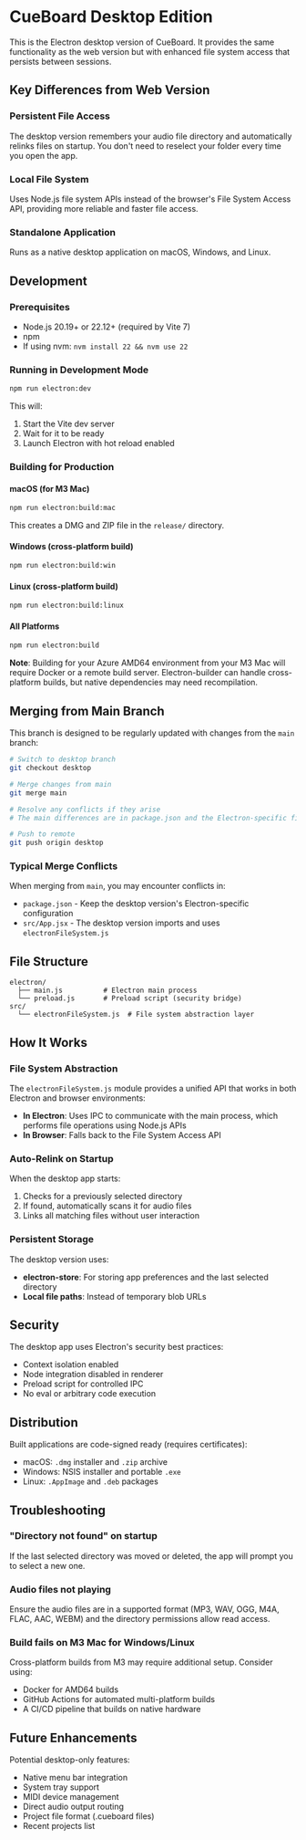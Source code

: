 # CueBoard Desktop Edition

This is the Electron desktop version of CueBoard. It provides the same functionality as the web version but with enhanced file system access that persists between sessions.

## Key Differences from Web Version

### Persistent File Access

The desktop version remembers your audio file directory and automatically relinks files on startup. You don't need to reselect your folder every time you open the app.

### Local File System

Uses Node.js file system APIs instead of the browser's File System Access API, providing more reliable and faster file access.

### Standalone Application

Runs as a native desktop application on macOS, Windows, and Linux.

## Development

### Prerequisites

- Node.js 20.19+ or 22.12+ (required by Vite 7)
- npm
- If using nvm: `nvm install 22 && nvm use 22`

### Running in Development Mode

```bash
npm run electron:dev
```

This will:

1. Start the Vite dev server
2. Wait for it to be ready
3. Launch Electron with hot reload enabled

### Building for Production

#### macOS (for M3 Mac)

```bash
npm run electron:build:mac
```

This creates a DMG and ZIP file in the `release/` directory.

#### Windows (cross-platform build)

```bash
npm run electron:build:win
```

#### Linux (cross-platform build)

```bash
npm run electron:build:linux
```

#### All Platforms

```bash
npm run electron:build
```

**Note**: Building for your Azure AMD64 environment from your M3 Mac will require Docker or a remote build server. Electron-builder can handle cross-platform builds, but native dependencies may need recompilation.

## Merging from Main Branch

This branch is designed to be regularly updated with changes from the `main` branch:

```bash
# Switch to desktop branch
git checkout desktop

# Merge changes from main
git merge main

# Resolve any conflicts if they arise
# The main differences are in package.json and the Electron-specific files

# Push to remote
git push origin desktop
```

### Typical Merge Conflicts

When merging from `main`, you may encounter conflicts in:

- `package.json` - Keep the desktop version's Electron-specific configuration
- `src/App.jsx` - The desktop version imports and uses `electronFileSystem.js`

## File Structure

```
electron/
  ├── main.js          # Electron main process
  └── preload.js       # Preload script (security bridge)
src/
  └── electronFileSystem.js  # File system abstraction layer
```

## How It Works

### File System Abstraction

The `electronFileSystem.js` module provides a unified API that works in both Electron and browser environments:

- **In Electron**: Uses IPC to communicate with the main process, which performs file operations using Node.js APIs
- **In Browser**: Falls back to the File System Access API

### Auto-Relink on Startup

When the desktop app starts:

1. Checks for a previously selected directory
2. If found, automatically scans it for audio files
3. Links all matching files without user interaction

### Persistent Storage

The desktop version uses:

- **electron-store**: For storing app preferences and the last selected directory
- **Local file paths**: Instead of temporary blob URLs

## Security

The desktop app uses Electron's security best practices:

- Context isolation enabled
- Node integration disabled in renderer
- Preload script for controlled IPC
- No eval or arbitrary code execution

## Distribution

Built applications are code-signed ready (requires certificates):

- macOS: `.dmg` installer and `.zip` archive
- Windows: NSIS installer and portable `.exe`
- Linux: `.AppImage` and `.deb` packages

## Troubleshooting

### "Directory not found" on startup

If the last selected directory was moved or deleted, the app will prompt you to select a new one.

### Audio files not playing

Ensure the audio files are in a supported format (MP3, WAV, OGG, M4A, FLAC, AAC, WEBM) and the directory permissions allow read access.

### Build fails on M3 Mac for Windows/Linux

Cross-platform builds from M3 may require additional setup. Consider using:

- Docker for AMD64 builds
- GitHub Actions for automated multi-platform builds
- A CI/CD pipeline that builds on native hardware

## Future Enhancements

Potential desktop-only features:

- Native menu bar integration
- System tray support
- MIDI device management
- Direct audio output routing
- Project file format (.cueboard files)
- Recent projects list
